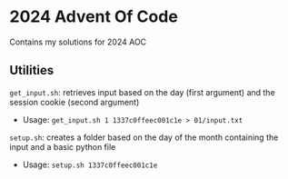 # 2024 Advent Of Code
Contains my solutions for 2024 AOC

## Utilities
`get_input.sh`: retrieves input based on the day (first argument) and the session cookie (second argument)
- Usage: `get_input.sh 1 1337c0ffeec001c1e > 01/input.txt`

`setup.sh`: creates a folder based on the day of the month containing the input and a basic python file
- Usage: `setup.sh 1337c0ffeec001c1e`
